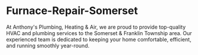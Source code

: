 # Furnace-Repair-Somerset
At Anthony's Plumbing, Heating &amp; Air, we are proud to provide top-quality HVAC and plumbing services to the Somerset &amp; Franklin Township area. Our experienced team is dedicated to keeping your home comfortable, efficient, and running smoothly year-round. 
